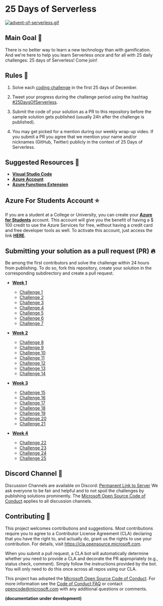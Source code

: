 # 25 Days of Serverless

[![advent-of-serverless.gif](https://s5.gifyu.com/images/advent-of-serverless.gif)](https://gifyu.com/image/vNo5)

## Main Goal 🎯

There is no better way to learn a new technology than with gamification. And we're here to help you learn Serverless once and for all with 25 daily challenges: 25 days of Serverless! Come join!

## Rules 🎫

1. Solve each [coding challenge](https://aka.ms/25daysofserverless) in the first 25 days of December.

2. Tweet your progress during the challenge period using the hashtag [#25DaysOfServerless](https://twitter.com/search?q=%2325DaysOfServerless).

3. Submit the code of your solution as a PR to this repository before the sample solution gets published (usually 24h after the challenge is published).

4. You may get picked for a mention during our weekly wrap-up video. If you submit a PR you agree that we mention your name and/or nicknames (GitHub, Twitter) publicly in the context of 25 Days of Serverless.

## Suggested Resources 📑

* **[Visual Studio Code](https://code.visualstudio.com/?WT.mc_id=25daysofserverless-github-cxa)** 
* **[Azure Account](https://azure.microsoft.com/?WT.mc_id=25daysofserverless-github-cxa)** 
* **[Azure Functions Extension](https://marketplace.visualstudio.com/items?itemName=ms-azuretools.vscode-azurefunctions&WT.mc_id=25daysofserverless-github-cxa)** 

## Azure For Students Account ⭐️

If you are a student at a College or University, you can create your **[Azure for Students](https://azure.microsoft.com/free/students/?WT.mc_id=25daysofserverless-github-cxa)** account. This account will give you the benefit of having a $ 100 credit to use the Azure Services for free, without having a credit card and free developer tools as well. To activate this account, just access the link **[HERE](https://azure.microsoft.com/free/students/?WT.mc_id=25daysofserverless-github-cxa)**.

## Submitting your solution as a pull request (PR) 🔥

Be among the first contributors and solve the challenge within 24 hours from publishing. To do so, fork this repository, create your solution in the corresponding subdirectory and create a pull request.

- **[Week 1](#week-1)**
    - [Challenge 1](week-1/challenge-1/README.md) 
    - [Challenge 2](week-1/challenge-2/README.md) 
    - [Challenge 3](week-1/challenge-3/README.md) 
    - [Challenge 4](week-1/challenge-4/README.md) 
    - [Challenge 5](week-1/challenge-5/README.md) 
    - [Challenge 6](week-1/challenge-6/README.md) 
    - [Challenge 7](week-1/challenge-7/README.md) 

- **[Week 2](#week-2)** 
    - [Challenge 8](week-2/challenge-8/README.md)   
    - [Challenge 9](week-2/challenge-9/README.md)   
    - [Challenge 10](week-2/challenge-10/README.md) 
    - [Challenge 11](week-2/challenge-11/README.md) 
    - [Challenge 12](week-2/challenge-12/README.md) 
    - [Challenge 13](week-2/challenge-13/README.md)
    - [Challenge 14](week-2/challenge-14/README.md) 

- **[Week 3](#week-3)**
    - [Challenge 15](week-3/challenge-15/README.md)
    - [Challenge 16](week-3/challenge-16/README.md)
    - [Challenge 17](week-3/challenge-17/README.md)
    - [Challenge 18](week-3/challenge-18/README.md)
    - [Challenge 19](week-3/challenge-19/README.md)
    - [Challenge 20](week-3/challenge-20/README.md)
    - [Challenge 21](week-3/challenge-21/README.md) 

- **[Week 4](#week-4)** 
    - [Challenge 22](week-4/challenge-22/README.md)
    - [Challenge 23](week-4/challenge-23/README.md)
    - [Challenge 24](week-4/challenge-24/README.md)
    - [Challenge 25](week-4/challenge-25/README.md)

## Discord Channel 💬

Discussion Channels are available on Discord: [Permanent Link to Server](https://discord.gg/8kbAeud)
We ask everyone to be fair and helpful and to not spoil the challenges by publishing solutions prominently. The [Microsoft Open Source Code of Conduct](https://opensource.microsoft.com/codeofconduct/) applies to all discussion channels.

## Contributing 🚩

This project welcomes contributions and suggestions.  Most contributions require you to agree to a
Contributor License Agreement (CLA) declaring that you have the right to, and actually do, grant us
the rights to use your contribution. For details, visit https://cla.opensource.microsoft.com.

When you submit a pull request, a CLA bot will automatically determine whether you need to provide
a CLA and decorate the PR appropriately (e.g., status check, comment). Simply follow the instructions
provided by the bot. You will only need to do this once across all repos using our CLA.

This project has adopted the [Microsoft Open Source Code of Conduct](https://opensource.microsoft.com/codeofconduct/).
For more information see the [Code of Conduct FAQ](https://opensource.microsoft.com/codeofconduct/faq/) or
contact [opencode@microsoft.com](mailto:opencode@microsoft.com) with any additional questions or comments.

**(documentation under development)**
